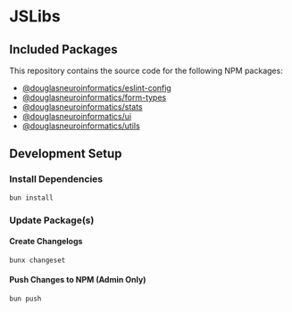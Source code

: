 # JSLibs

## Included Packages

This repository contains the source code for the following NPM packages:
- [@douglasneuroinformatics/eslint-config](https://www.npmjs.com/package/@douglasneuroinformatics/eslint-config)
- [@douglasneuroinformatics/form-types](https://www.npmjs.com/package/@douglasneuroinformatics/form-types)
- [@douglasneuroinformatics/stats](https://www.npmjs.com/package/@douglasneuroinformatics/stats)
- [@douglasneuroinformatics/ui](https://www.npmjs.com/package/@douglasneuroinformatics/ui)
- [@douglasneuroinformatics/utils](https://www.npmjs.com/package/@douglasneuroinformatics/utils)

## Development Setup

### Install Dependencies

```shell
bun install
```

### Update Package(s)

#### Create Changelogs

```shell
bunx changeset
```

#### Push Changes to NPM (Admin Only)

```shell
bun push
```